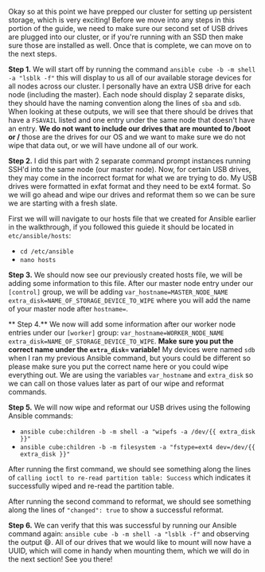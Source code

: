 Okay so at this point we have prepped our cluster for setting up persistent storage, which is very exciting!  Before we move into any steps in this portion of the guide, we need to make sure our second set of USB drives are plugged into our cluster, or if you're running with an SSD then make sure those are installed as well.  Once that is complete, we can move on to the next steps.

**Step 1.** We will start off by running the command ``ansible cube -b -m shell -a "lsblk -f"`` this will display to us all of our available storage devices for all nodes across our cluster.  I personally have an extra USB drive for each node (including the master).  Each node should display 2 separate disks, they should have the naming convention along the lines of ``sba`` and ``sdb``.  When looking at these outputs, we will see that there should be drives that have a ``FSAVAIL`` listed and one entry under the same node that doesn't have an entry.  **We do not want to include our drives that are mounted to /boot or /** those are the drives for our OS and we want to make sure we do not wipe that data out, or we will have undone all of our work.

**Step 2.** I did this part with 2 separate command prompt instances running SSH'd into the same node (our master node).  Now, for certain USB drives, they may come in the incorrect format for what we are trying to do.  My USB drives were formatted in exfat format and they need to be ext4 format.  So we will go ahead and wipe our drives and reformat them so we can be sure we are starting with a fresh slate. 

First we will will navigate to our hosts file that we created for Ansible earlier in the walkthrough, if you followed this guiede it should be located in ``etc/ansible/hosts``:

- ``cd /etc/ansible``
- ``nano hosts``

**Step 3.** We should now see our previously created hosts file, we will be adding some information to this file. After our master node entry under our ``[control]`` group, we will be adding ``var_hostname=MASTER_NODE_NAME extra_disk=NAME_OF_STORAGE_DEVICE_TO_WIPE`` where you will add the name of your master node after ``hostname=``.  

** Step 4.** We now will add some information after our worker node entries under our ``[worker]`` group: ``var_hostname=WORKER_NODE_NAME extra_disk=NAME_OF_STORAGE_DEVICE_TO_WIPE``.  **Make sure you put the correct name under the ``extra_disk=`` variable!** My devices were named ``sdb`` when I ran my previous Ansible command, but yours could be different so please make sure you put the correct name here or you could wipe everything out.  We are using the variables ``var_hostname`` and ``extra_disk`` so we can call on those values later as part of our wipe and reformat commands.

**Step 5.** We will now wipe and reformat our USB drives using the following Ansible commands:

- ``ansible cube:children -b -m shell -a "wipefs -a /dev/{{ extra_disk }}"``
- ``ansible cube:children -b -m filesystem -a "fstype=ext4 dev=/dev/{{ extra_disk }}"``

After running the first command, we should see something along the lines of ``calling ioctl to re-read partition table: Success`` which indicates it successfully wiped and re-read the partition table.

After running the second command to reformat, we should see something along the lines of ``"changed": true`` to show a successful reformat.

**Step 6.** We can verify that this was successful by running our Ansible command again: ``ansible cube -b -m shell -a "lsblk -f"`` and observing the output 😄.  All of our drives that we would like to mount will now have a UUID, which will come in handy when mounting them, which we will do in the next section!  See you there!
